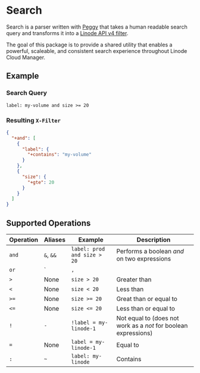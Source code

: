 # Search

Search is a parser written with [Peggy](https://peggyjs.org) that takes a human readable search query and transforms it into a [Linode API v4 filter](https://techdocs.akamai.com/linode-api/reference/filtering-and-sorting). 

The goal of this package is to provide a shared utility that enables a powerful, scaleable, and  consistent search experience throughout Linode Cloud Manager.

## Example

### Search Query
```
label: my-volume and size >= 20
```
### Resulting `X-Filter`
```json
{
  "+and": [
    {
      "label": {
        "+contains": "my-volume"
      }
    },
    {
      "size": {
        "+gte": 20
      }
    }
  ]
}
```

## Supported Operations

| Operation | Aliases        | Example                        | Description                                                     |
|-----------|----------------|--------------------------------|-----------------------------------------------------------------|
| `and`     | `&`, `&&`      | `label: prod and size > 20`    | Performs a boolean *and* on two expressions                     |
| `or`      | `|`, `||`      | `label: prod or size > 20`     | Performs a boolean *or* on two expressions                      |
| `>`       | None           | `size > 20`                    | Greater than                                                    |
| `<`       | None           | `size < 20`                    | Less than                                                       |
| `>=`      | None           | `size >= 20`                   | Great than or equal to                                          |
| `<=`      | None           | `size <= 20`                   | Less than or equal to                                           |
| `!`       | `-`            | `!label = my-linode-1`         | Not equal to (does not work as a *not* for boolean expressions) |
| `=`       | None           | `label = my-linode-1`          | Equal to                                                        |
| `:`       | `~`            | `label: my-linode`             | Contains                                                        |
